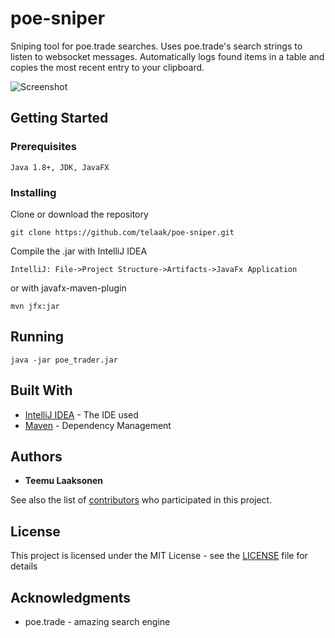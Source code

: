 # poe-sniper

Sniping tool for poe.trade searches. Uses poe.trade's search strings to listen to websocket messages. Automatically logs found items in a table and copies the most recent entry to your clipboard.

![Screenshot](https://laaksonen.eu/poe-trader.png)

## Getting Started

### Prerequisites

```
Java 1.8+, JDK, JavaFX
```

### Installing

Clone or download the repository

```
git clone https://github.com/telaak/poe-sniper.git
```

Compile the .jar with IntelliJ IDEA 

```
IntelliJ: File->Project Structure->Artifacts->JavaFx Application
```
or with javafx-maven-plugin

```
mvn jfx:jar
```

## Running

```
java -jar poe_trader.jar
```

## Built With

* [IntelliJ IDEA](https://www.jetbrains.com/idea/) - The IDE used
* [Maven](https://maven.apache.org/) - Dependency Management

## Authors

* **Teemu Laaksonen**

See also the list of [contributors](https://github.com/telaak/poe-sniper/contributors) who participated in this project.

## License

This project is licensed under the MIT License - see the [LICENSE](LICENSE) file for details

## Acknowledgments

* poe.trade - amazing search engine
